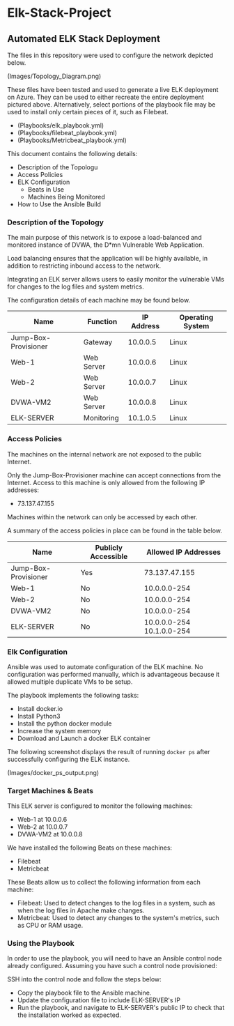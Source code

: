 # Elk-Stack-Project
## Automated ELK Stack Deployment

The files in this repository were used to configure the network depicted below.

(Images/Topology_Diagram.png)

These files have been tested and used to generate a live ELK deployment on Azure. They can be used to either recreate the entire deployment pictured above. Alternatively, select portions of the playbook file may be used to install only certain pieces of it, such as Filebeat.

  - (Playbooks/elk_playbook.yml)
  - (Playbooks/filebeat_playbook.yml)
  - (Playbooks/Metricbeat_playbook.yml)

This document contains the following details:
- Description of the Topologu
- Access Policies
- ELK Configuration
  - Beats in Use
  - Machines Being Monitored
- How to Use the Ansible Build


### Description of the Topology

The main purpose of this network is to expose a load-balanced and monitored instance of DVWA, the D*mn Vulnerable Web Application.

Load balancing ensures that the application will be highly available, in addition to restricting inbound access to the network.

Integrating an ELK server allows users to easily monitor the vulnerable VMs for changes to the log files and system metrics.

The configuration details of each machine may be found below.

| Name                 | Function   | IP Address | Operating System |
|----------------------|------------|------------|------------------|
| Jump-Box-Provisioner | Gateway    | 10.0.0.5   | Linux            |
| Web-1                | Web Server | 10.0.0.6   | Linux            |
| Web-2                | Web Server | 10.0.0.7   | Linux            |
| DVWA-VM2             | Web Server | 10.0.0.8   | Linux            |
| ELK-SERVER           | Monitoring | 10.1.0.5   | Linux            |

### Access Policies

The machines on the internal network are not exposed to the public Internet. 

Only the Jump-Box-Provisioner machine can accept connections from the Internet. Access to this machine is only allowed from the following IP addresses:
- 73.137.47.155

Machines within the network can only be accessed by each other.

A summary of the access policies in place can be found in the table below.

| Name                 | Publicly Accessible | Allowed IP Addresses      |
|----------------------|---------------------|---------------------------|
| Jump-Box-Provisioner | Yes                 | 73.137.47.155             |
| Web-1                | No                  | 10.0.0.0-254              |
| Web-2                | No                  | 10.0.0.0-254              |
| DVWA-VM2             | No                  | 10.0.0.0-254              |
| ELK-SERVER           | No                  | 10.0.0.0-254 10.1.0.0-254 |

### Elk Configuration

Ansible was used to automate configuration of the ELK machine. No configuration was performed manually, which is advantageous because it allowed multiple duplicate VMs to be setup.

The playbook implements the following tasks:
- Install docker.io
- Install Python3
- Install the python docker module
- Increase the system memory
- Download and Launch a docker ELK container

The following screenshot displays the result of running `docker ps` after successfully configuring the ELK instance.

(Images/docker_ps_output.png)

### Target Machines & Beats
This ELK server is configured to monitor the following machines:
- Web-1 at 10.0.0.6
- Web-2 at 10.0.0.7
- DVWA-VM2 at 10.0.0.8

We have installed the following Beats on these machines:
- Filebeat
- Metricbeat

These Beats allow us to collect the following information from each machine:
- Filebeat: Used to detect changes to the log files in a system, such as when the log files in Apache make changes.
- Metricbeat: Used to detect any changes to the system's metrics, such as CPU or RAM usage.

### Using the Playbook
In order to use the playbook, you will need to have an Ansible control node already configured. Assuming you have such a control node provisioned: 

SSH into the control node and follow the steps below:
- Copy the playbook file to the Ansible machine.
- Update the configuration file to include ELK-SERVER's IP
- Run the playbook, and navigate to ELK-SERVER's public IP to check that the installation worked as expected.
